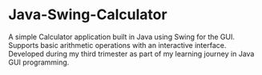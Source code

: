 # Java-Swing-Calculator
A simple Calculator application built in Java using Swing for the GUI. Supports basic arithmetic operations with an interactive interface. Developed during my third trimester as part of my learning journey in Java GUI programming.
